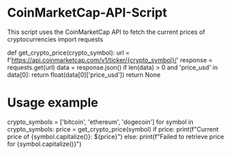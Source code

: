 # CoinMarketCap-API-Script 
This script uses the CoinMarketCap API to fetch the current prices of cryptocurrencies
import requests 

def get_crypto_price(crypto_symbol):
    url = f'https://api.coinmarketcap.com/v1/ticker/{crypto_symbol}/'
    response = requests.get(url)
    data = response.json()
    if len(data) > 0 and 'price_usd' in data[0]:
        return float(data[0]['price_usd'])
    return None

# Usage example
crypto_symbols = ['bitcoin', 'ethereum', 'dogecoin']
for symbol in crypto_symbols:
    price = get_crypto_price(symbol)
    if price:
        print(f"Current price of {symbol.capitalize()}: ${price}")
    else:
        print(f"Failed to retrieve price for {symbol.capitalize()}")
